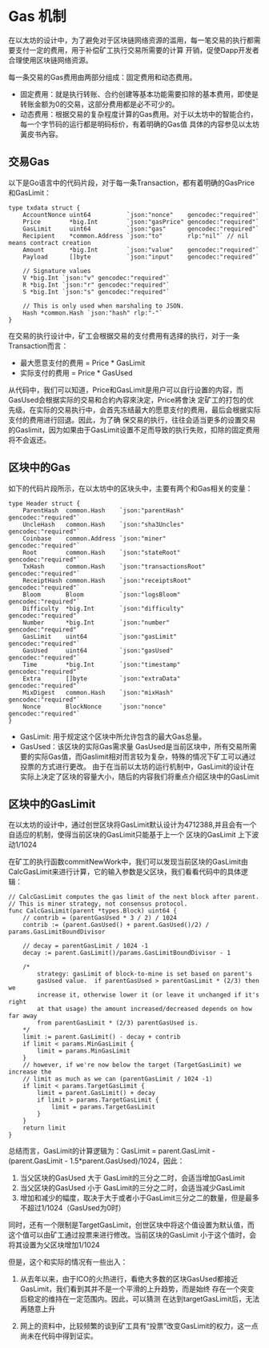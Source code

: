 # Gas 机制
在以太坊的设计中，为了避免对于区块链网络资源的滥用，每一笔交易的执行都需要支付一定的费用，用于补偿矿工执行交易所需要的计算
开销，促使Dapp开发者合理使用区块链网络资源。

每一条交易的Gas费用由两部分组成：固定费用和动态费用。
- 固定费用：就是执行转账、合约创建等基本功能需要扣除的基本费用，即使是转账金额为0的交易，这部分费用都是必不可少的。
- 动态费用：根据交易的复杂程度计算的Gas费用。对于以太坊中的智能合约，每一个字节码的运行都是明码标价，有着明确的Gas值
具体的内容参见以太坊黃皮书內容[]()。

## 交易Gas
以下是Go语言中的代码片段，对于每一条Transaction，都有着明确的GasPrice和GasLimit：
```
type txdata struct {
	AccountNonce uint64          `json:"nonce"    gencodec:"required"`
	Price        *big.Int        `json:"gasPrice" gencodec:"required"`
	GasLimit     uint64          `json:"gas"      gencodec:"required"`
	Recipient    *common.Address `json:"to"       rlp:"nil"` // nil means contract creation
	Amount       *big.Int        `json:"value"    gencodec:"required"`
	Payload      []byte          `json:"input"    gencodec:"required"`

	// Signature values
	V *big.Int `json:"v" gencodec:"required"`
	R *big.Int `json:"r" gencodec:"required"`
	S *big.Int `json:"s" gencodec:"required"`

	// This is only used when marshaling to JSON.
	Hash *common.Hash `json:"hash" rlp:"-"`
}
```
在交易的执行设计中，矿工会根据交易的支付费用有选择的执行，对于一条Transaction而言：
- 最大愿意支付的费用 = Price * GasLimit
- 实际支付的费用 = Price * GasUsed

从代码中，我们可以知道，Price和GasLimit是用户可以自行设置的内容，而GasUsed会根据实际的交易和合約內容來決定，Price將會決
定矿工的打包的优先级。在实际的交易执行中，会首先冻结最大的愿意支付的费用，最后会根据实际支付的费用进行回退。因此，为了确
保交易的执行，往往会适当更多的设置交易的Gaslimit，因为如果由于GasLimit设置不足而导致的执行失败，扣除的固定费用将不会返还。

## 区块中的Gas
如下的代码片段所示，在以太坊中的区块头中，主要有两个和Gas相关的变量：
```
type Header struct {
	ParentHash  common.Hash    `json:"parentHash"       gencodec:"required"`
	UncleHash   common.Hash    `json:"sha3Uncles"       gencodec:"required"`
	Coinbase    common.Address `json:"miner"            gencodec:"required"`
	Root        common.Hash    `json:"stateRoot"        gencodec:"required"`
	TxHash      common.Hash    `json:"transactionsRoot" gencodec:"required"`
	ReceiptHash common.Hash    `json:"receiptsRoot"     gencodec:"required"`
	Bloom       Bloom          `json:"logsBloom"        gencodec:"required"`
	Difficulty  *big.Int       `json:"difficulty"       gencodec:"required"`
	Number      *big.Int       `json:"number"           gencodec:"required"`
	GasLimit    uint64         `json:"gasLimit"         gencodec:"required"`
	GasUsed     uint64         `json:"gasUsed"          gencodec:"required"`
	Time        *big.Int       `json:"timestamp"        gencodec:"required"`
	Extra       []byte         `json:"extraData"        gencodec:"required"`
	MixDigest   common.Hash    `json:"mixHash"          gencodec:"required"`
	Nonce       BlockNonce     `json:"nonce"            gencodec:"required"`
}
```
- GasLimit: 用于规定这个区块中所允许包含的最大Gas总量。
- GasUsed：该区块的实际Gas需求量
GasUsed是当前区块中，所有交易所需要的实际Gas值，而Gaslimit相对而言较为复杂，特殊的情况下矿工可以通过投票的方式进行更改。
由于在当前以太坊的运行机制中，GasLimit的设计在实际上决定了区块的容量大小，随后的内容我们将重点介绍区块中的GasLimit

## 区块中的GasLimit
在以太坊的设计中，通过创世区块将GasLimit默认设计为4712388,并且会有一个自适应的机制，使得当前区块的GasLimit只能基于上一个
区块的GasLimit 上下波动1/1024

在矿工的执行函数commitNewWork中，我们可以发现当前区块的GasLimit由CalcGasLimit来进行计算，它的输入参数是父区块，我们看看代码中的具体逻辑：

```
// CalcGasLimit computes the gas limit of the next block after parent.
// This is miner strategy, not consensus protocol.
func CalcGasLimit(parent *types.Block) uint64 {
	// contrib = (parentGasUsed * 3 / 2) / 1024
	contrib := (parent.GasUsed() + parent.GasUsed()/2) / params.GasLimitBoundDivisor

	// decay = parentGasLimit / 1024 -1 
	decay := parent.GasLimit()/params.GasLimitBoundDivisor - 1

	/*
		strategy: gasLimit of block-to-mine is set based on parent's
		gasUsed value.  if parentGasUsed > parentGasLimit * (2/3) then we
		increase it, otherwise lower it (or leave it unchanged if it's right
		at that usage) the amount increased/decreased depends on how far away
		from parentGasLimit * (2/3) parentGasUsed is.
	*/
	limit := parent.GasLimit() - decay + contrib
	if limit < params.MinGasLimit {
		limit = params.MinGasLimit
	}
	// however, if we're now below the target (TargetGasLimit) we increase the
	// limit as much as we can (parentGasLimit / 1024 -1)
	if limit < params.TargetGasLimit {
		limit = parent.GasLimit() + decay
		if limit > params.TargetGasLimit {
			limit = params.TargetGasLimit
		}
	}
	return limit
}
```
总结而言，GasLimit的计算逻辑为：GasLimit = parent.GasLimit - (parent.GasLimit - 1.5*parent.GasUsed)/1024，因此：
1. 当父区块的GasUsed 大于 GasLimit的三分之二时，会适当增加GasLimit
2. 当父区块的GasUsed 小于 GasLimit的三分之二时，会适当减少GasLimit
3. 增加和减少的幅度，取决于大于或者小于GasLimit三分之二的数量，但是最多不超过1/1024（GasUsed为0时）

同时，还有一个限制是TargetGasLimit，创世区块中将这个值设置为默认值，而这个值可以由矿工通过投票来进行修改。当前区块的GasLimit
小于这个值时，会将其设置为父区块增加1/1024

但是，这个和实际的情况有一些出入：
1. 从去年以来，由于ICO的火热进行，看绝大多数的区块GasUsed都接近GasLimit，我们看到其并不是一个平滑的上升趋势，而是始终
存在一个突变后稳定的维持在一定范围内。因此，可以猜测 在达到targetGasLimit后，无法再随意上升

2. 网上的资料中，比较频繁的谈到矿工具有“投票”改变GasLimit的权力，这一点尚未在代码中得到证实。



